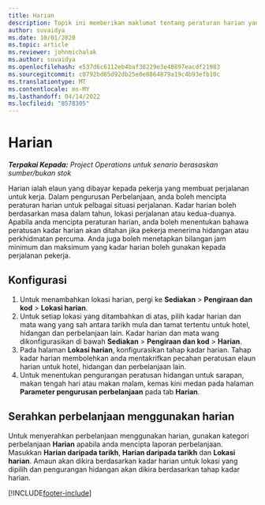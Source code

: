 ```yaml
---
title: Harian
description: Topik ini memberikan maklumat tentang peraturan harian yang digunakan dalam pengurusan Perbelanjaan.
author: suvaidya
ms.date: 10/01/2020
ms.topic: article
ms.reviewer: johnmichalak
ms.author: suvaidya
ms.openlocfilehash: e537d6c6112eb4baf38229e3e40897eacdf21983
ms.sourcegitcommit: c0792bd65d92db25e0e8864879a19c4b93efb10c
ms.translationtype: MT
ms.contentlocale: ms-MY
ms.lasthandoff: 04/14/2022
ms.locfileid: "8578305"
---
```

# <a name="per-diems"></a>Harian

_**Terpakai Kepada:** Project Operations untuk senario berasaskan sumber/bukan stok_


Harian ialah elaun yang dibayar kepada pekerja yang membuat perjalanan untuk kerja. Dalam pengurusan Perbelanjaan, anda boleh mencipta peraturan harian untuk pelbagai situasi perjalanan. Kadar harian boleh berdasarkan masa dalam tahun, lokasi perjalanan atau kedua-duanya. Apabila anda mencipta peraturan harian, anda boleh menentukan bahawa peratusan kadar harian akan ditahan jika pekerja menerima hidangan atau perkhidmatan percuma. Anda juga boleh menetapkan bilangan jam minimum dan maksimum yang kadar harian boleh gunakan kepada perjalanan pekerja.

## <a name="configuration"></a>Konfigurasi 

1. Untuk menambahkan lokasi harian, pergi ke **Sediakan** > **Pengiraan dan kod** > **Lokasi harian**.
2. Untuk setiap lokasi yang ditambahkan di atas, pilih kadar harian dan mata wang yang sah antara tarikh mula dan tamat tertentu untuk hotel, hidangan dan perbelanjaan lain. Kadar harian dan mata wang dikonfigurasikan di bawah **Sediakan** > **Pengiraan dan kod** > **Harian**.
3. Pada halaman **Lokasi harian**, konfigurasikan tahap kadar harian. Tahap kadar harian membolehkan anda mentakrifkan pecahan peratusan elaun harian untuk hotel, hidangan dan perbelanjaan lain. 
4. Untuk menentukan pengurangan peratusan hidangan untuk sarapan, makan tengah hari atau makan malam, kemas kini medan pada halaman **Parameter pengurusan perbelanjaan** pada tab **Harian**. 
    
## <a name="submit-expenses-using-per-diem"></a>Serahkan perbelanjaan menggunakan harian
Untuk menyerahkan perbelanjaan menggunakan harian, gunakan kategori perbelanjaan **Harian** apabila anda mencipta laporan perbelanjaan. Masukkan **Harian daripada tarikh**, **Harian daripada tarikh** dan **Lokasi harian**. Amaun akan dikira berdasarkan kadar harian untuk lokasi yang dipilih dan pengurangan hidangan akan dikira berdasarkan tahap kadar harian.


[!INCLUDE[footer-include](../includes/footer-banner.md)]